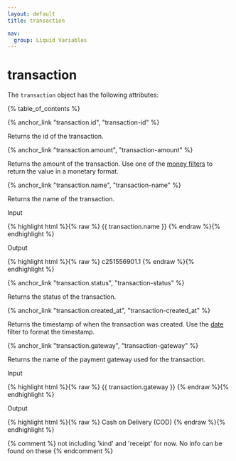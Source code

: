 ```yaml
---
layout: default
title: transaction

nav:
  group: Liquid Variables
---
```


# transaction

The  <code>transaction</code> object has the following attributes:

<a id="topofpage"></a>
{% table_of_contents %}


{% anchor_link "transaction.id", "transaction-id" %}

Returns the id of the transaction. 







{% anchor_link "transaction.amount", "transaction-amount" %}

Returns the amount of the transaction. Use one of the <a href="/themes/liquid-documentation/filters/money-filters/">money filters</a> to return the value in a monetary format.







{% anchor_link "transaction.name", "transaction-name" %}

Returns the name of the transaction.

<p class="input">Input</p>
<div>
{% highlight html %}{% raw %}
{{ transaction.name }}
{% endraw %}{% endhighlight %}
</div>

<p class="output">Output</p>
<div>
{% highlight html %}{% raw %}
c251556901.1
{% endraw %}{% endhighlight %}
</div>








{% anchor_link "transaction.status", "transaction-status" %}

Returns the status of the transaction. 










{% anchor_link "transaction.created_at", "transaction-created_at" %}

<p>Returns the timestamp of when the transaction was created. Use the <a href="/themes/liquid-documentation/filters/additional-filters/#date">date</a> filter to format the timestamp.</p>















{% anchor_link "transaction.gateway", "transaction-gateway" %}

Returns the name of the payment gateway used for the transaction.

<p class="input">Input</p>
<div>
{% highlight html %}{% raw %}
{{ transaction.gateway }}
{% endraw %}{% endhighlight %}
</div>

<p class="output">Output</p>
<div>
{% highlight html %}{% raw %}
Cash on Delivery (COD)
{% endraw %}{% endhighlight %}
</div>












{% comment %} not including 'kind' and 'receipt' for now. No info can be found on these {% endcomment %}